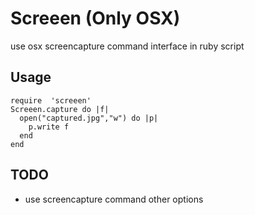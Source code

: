 # Screeen (Only OSX)

use osx screencapture command interface in ruby script

## Usage

	require  'screeen'
	Screeen.capture do |f|
	  open("captured.jpg","w") do |p|
	    p.write f
	  end
	end

## TODO

- use screencapture command other options

